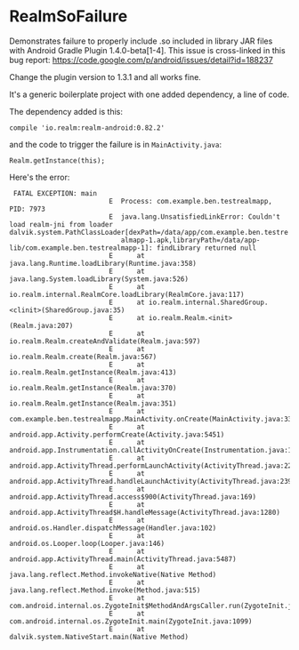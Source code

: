 # RealmSoFailure
Demonstrates failure to properly include .so included in library JAR files with Android Gradle Plugin 1.4.0-beta[1-4].
This issue is cross-linked in this bug report: https://code.google.com/p/android/issues/detail?id=188237

Change the plugin version to 1.3.1 and all works fine.

It's a generic boilerplate project with one added dependency, a line of code.

The dependency added is this:
```
compile 'io.realm:realm-android:0.82.2'
```

and the code to trigger the failure is in `MainActivity.java`:
```
Realm.getInstance(this);
```

Here's the error:

```
 FATAL EXCEPTION: main
                         E  Process: com.example.ben.testrealmapp, PID: 7973
                         E  java.lang.UnsatisfiedLinkError: Couldn't load realm-jni from loader dalvik.system.PathClassLoader[dexPath=/data/app/com.example.ben.testre
                            almapp-1.apk,libraryPath=/data/app-lib/com.example.ben.testrealmapp-1]: findLibrary returned null
                         E      at java.lang.Runtime.loadLibrary(Runtime.java:358)
                         E      at java.lang.System.loadLibrary(System.java:526)
                         E      at io.realm.internal.RealmCore.loadLibrary(RealmCore.java:117)
                         E      at io.realm.internal.SharedGroup.<clinit>(SharedGroup.java:35)
                         E      at io.realm.Realm.<init>(Realm.java:207)
                         E      at io.realm.Realm.createAndValidate(Realm.java:597)
                         E      at io.realm.Realm.create(Realm.java:567)
                         E      at io.realm.Realm.getInstance(Realm.java:413)
                         E      at io.realm.Realm.getInstance(Realm.java:370)
                         E      at io.realm.Realm.getInstance(Realm.java:351)
                         E      at com.example.ben.testrealmapp.MainActivity.onCreate(MainActivity.java:33)
                         E      at android.app.Activity.performCreate(Activity.java:5451)
                         E      at android.app.Instrumentation.callActivityOnCreate(Instrumentation.java:1093)
                         E      at android.app.ActivityThread.performLaunchActivity(ActivityThread.java:2298)
                         E      at android.app.ActivityThread.handleLaunchActivity(ActivityThread.java:2392)
                         E      at android.app.ActivityThread.access$900(ActivityThread.java:169)
                         E      at android.app.ActivityThread$H.handleMessage(ActivityThread.java:1280)
                         E      at android.os.Handler.dispatchMessage(Handler.java:102)
                         E      at android.os.Looper.loop(Looper.java:146)
                         E      at android.app.ActivityThread.main(ActivityThread.java:5487)
                         E      at java.lang.reflect.Method.invokeNative(Native Method)
                         E      at java.lang.reflect.Method.invoke(Method.java:515)
                         E      at com.android.internal.os.ZygoteInit$MethodAndArgsCaller.run(ZygoteInit.java:1283)
                         E      at com.android.internal.os.ZygoteInit.main(ZygoteInit.java:1099)
                         E      at dalvik.system.NativeStart.main(Native Method)
```
